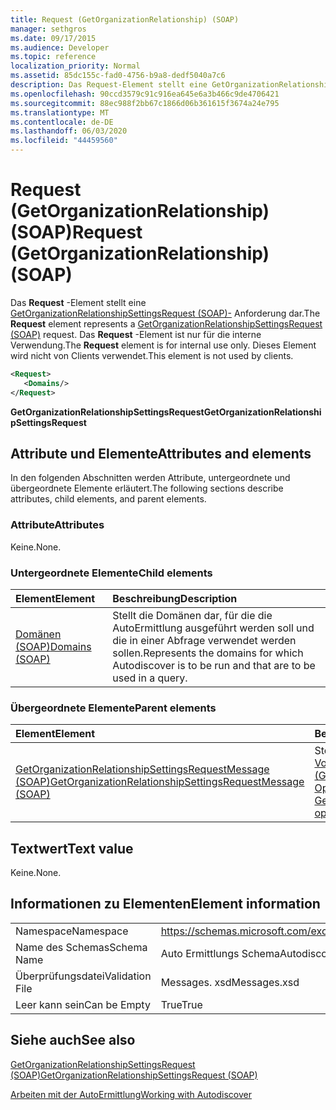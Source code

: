 ```yaml
---
title: Request (GetOrganizationRelationship) (SOAP)
manager: sethgros
ms.date: 09/17/2015
ms.audience: Developer
ms.topic: reference
localization_priority: Normal
ms.assetid: 85dc155c-fad0-4756-b9a8-dedf5040a7c6
description: Das Request-Element stellt eine GetOrganizationRelationshipSettingsRequest (SOAP)-Anforderung dar. Das Request-Element ist nur für die interne Verwendung. Dieses Element wird nicht von Clients verwendet.
ms.openlocfilehash: 90ccd3579c91c916ea645e6a3b466c9de4706421
ms.sourcegitcommit: 88ec988f2bb67c1866d06b361615f3674a24e795
ms.translationtype: MT
ms.contentlocale: de-DE
ms.lasthandoff: 06/03/2020
ms.locfileid: "44459560"
---
```

# <a name="request-getorganizationrelationship-soap"></a><span data-ttu-id="9b11b-105">Request (GetOrganizationRelationship) (SOAP)</span><span class="sxs-lookup"><span data-stu-id="9b11b-105">Request (GetOrganizationRelationship) (SOAP)</span></span>

<span data-ttu-id="9b11b-106">Das **Request** -Element stellt eine [GetOrganizationRelationshipSettingsRequest (SOAP)-](getorganizationrelationshipsettingsrequest-soap.md) Anforderung dar.</span><span class="sxs-lookup"><span data-stu-id="9b11b-106">The **Request** element represents a [GetOrganizationRelationshipSettingsRequest (SOAP)](getorganizationrelationshipsettingsrequest-soap.md) request.</span></span> <span data-ttu-id="9b11b-107">Das **Request** -Element ist nur für die interne Verwendung.</span><span class="sxs-lookup"><span data-stu-id="9b11b-107">The **Request** element is for internal use only.</span></span> <span data-ttu-id="9b11b-108">Dieses Element wird nicht von Clients verwendet.</span><span class="sxs-lookup"><span data-stu-id="9b11b-108">This element is not used by clients.</span></span> 
  
```XML
<Request>
   <Domains/>
</Request>
```

 <span data-ttu-id="9b11b-109">**GetOrganizationRelationshipSettingsRequest**</span><span class="sxs-lookup"><span data-stu-id="9b11b-109">**GetOrganizationRelationshipSettingsRequest**</span></span>
## <a name="attributes-and-elements"></a><span data-ttu-id="9b11b-110">Attribute und Elemente</span><span class="sxs-lookup"><span data-stu-id="9b11b-110">Attributes and elements</span></span>

<span data-ttu-id="9b11b-111">In den folgenden Abschnitten werden Attribute, untergeordnete und übergeordnete Elemente erläutert.</span><span class="sxs-lookup"><span data-stu-id="9b11b-111">The following sections describe attributes, child elements, and parent elements.</span></span>
  
### <a name="attributes"></a><span data-ttu-id="9b11b-112">Attribute</span><span class="sxs-lookup"><span data-stu-id="9b11b-112">Attributes</span></span>

<span data-ttu-id="9b11b-113">Keine.</span><span class="sxs-lookup"><span data-stu-id="9b11b-113">None.</span></span>
  
### <a name="child-elements"></a><span data-ttu-id="9b11b-114">Untergeordnete Elemente</span><span class="sxs-lookup"><span data-stu-id="9b11b-114">Child elements</span></span>

|<span data-ttu-id="9b11b-115">**Element**</span><span class="sxs-lookup"><span data-stu-id="9b11b-115">**Element**</span></span>|<span data-ttu-id="9b11b-116">**Beschreibung**</span><span class="sxs-lookup"><span data-stu-id="9b11b-116">**Description**</span></span>|
|:-----|:-----|
|[<span data-ttu-id="9b11b-117">Domänen (SOAP)</span><span class="sxs-lookup"><span data-stu-id="9b11b-117">Domains (SOAP)</span></span>](domains-soap.md) <br/> |<span data-ttu-id="9b11b-118">Stellt die Domänen dar, für die die AutoErmittlung ausgeführt werden soll und die in einer Abfrage verwendet werden sollen.</span><span class="sxs-lookup"><span data-stu-id="9b11b-118">Represents the domains for which Autodiscover is to be run and that are to be used in a query.</span></span>  <br/> |
   
### <a name="parent-elements"></a><span data-ttu-id="9b11b-119">Übergeordnete Elemente</span><span class="sxs-lookup"><span data-stu-id="9b11b-119">Parent elements</span></span>

|<span data-ttu-id="9b11b-120">**Element**</span><span class="sxs-lookup"><span data-stu-id="9b11b-120">**Element**</span></span>|<span data-ttu-id="9b11b-121">**Beschreibung**</span><span class="sxs-lookup"><span data-stu-id="9b11b-121">**Description**</span></span>|
|:-----|:-----|
|[<span data-ttu-id="9b11b-122">GetOrganizationRelationshipSettingsRequestMessage (SOAP)</span><span class="sxs-lookup"><span data-stu-id="9b11b-122">GetOrganizationRelationshipSettingsRequestMessage (SOAP)</span></span>](getorganizationrelationshipsettingsrequestmessage-soap.md) <br/> |<span data-ttu-id="9b11b-123">Stellt eine [SOAP-Vorgangsanforderung (GetOrganizationRelationshipSettings Operation)](getorganizationrelationshipsettings-operation-soap.md) dar.</span><span class="sxs-lookup"><span data-stu-id="9b11b-123">Represents a [GetOrganizationRelationshipSettings operation (SOAP)](getorganizationrelationshipsettings-operation-soap.md) operation request.</span></span>  <br/> |
   
## <a name="text-value"></a><span data-ttu-id="9b11b-124">Textwert</span><span class="sxs-lookup"><span data-stu-id="9b11b-124">Text value</span></span>

<span data-ttu-id="9b11b-125">Keine.</span><span class="sxs-lookup"><span data-stu-id="9b11b-125">None.</span></span>
  
## <a name="element-information"></a><span data-ttu-id="9b11b-126">Informationen zu Elementen</span><span class="sxs-lookup"><span data-stu-id="9b11b-126">Element information</span></span>

|||
|:-----|:-----|
|<span data-ttu-id="9b11b-127">Namespace</span><span class="sxs-lookup"><span data-stu-id="9b11b-127">Namespace</span></span>  <br/> |https://schemas.microsoft.com/exchange/2010/Autodiscover  <br/> |
|<span data-ttu-id="9b11b-128">Name des Schemas</span><span class="sxs-lookup"><span data-stu-id="9b11b-128">Schema Name</span></span>  <br/> |<span data-ttu-id="9b11b-129">Auto Ermittlungs Schema</span><span class="sxs-lookup"><span data-stu-id="9b11b-129">Autodiscover schema</span></span>  <br/> |
|<span data-ttu-id="9b11b-130">Überprüfungsdatei</span><span class="sxs-lookup"><span data-stu-id="9b11b-130">Validation File</span></span>  <br/> |<span data-ttu-id="9b11b-131">Messages. xsd</span><span class="sxs-lookup"><span data-stu-id="9b11b-131">Messages.xsd</span></span>  <br/> |
|<span data-ttu-id="9b11b-132">Leer kann sein</span><span class="sxs-lookup"><span data-stu-id="9b11b-132">Can be Empty</span></span>  <br/> |<span data-ttu-id="9b11b-133">True</span><span class="sxs-lookup"><span data-stu-id="9b11b-133">True</span></span>  <br/> |
   
## <a name="see-also"></a><span data-ttu-id="9b11b-134">Siehe auch</span><span class="sxs-lookup"><span data-stu-id="9b11b-134">See also</span></span>



[<span data-ttu-id="9b11b-135">GetOrganizationRelationshipSettingsRequest (SOAP)</span><span class="sxs-lookup"><span data-stu-id="9b11b-135">GetOrganizationRelationshipSettingsRequest (SOAP)</span></span>](getorganizationrelationshipsettingsrequest-soap.md)


[<span data-ttu-id="9b11b-136">Arbeiten mit der AutoErmittlung</span><span class="sxs-lookup"><span data-stu-id="9b11b-136">Working with Autodiscover</span></span>](https://msdn.microsoft.com/library/39726b67-2eb2-451b-9307-cfd0b518b55c%28Office.15%29.aspx)


